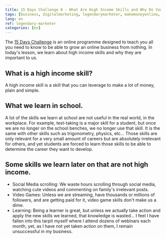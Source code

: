 ```yaml
---
title: 15 Days Challenge 8 - What Are High Income Skills and Why Do You Need Them
tags: [business, digitalmarketing, legendarymarketer, makemoneyonline, onlinebusiness, 15dayschallenge, highincomeskills]
lang: en
ref: legendary-marketer
categories: [en]
---
```

The [15 Days Challenge][1] is an online programme designed to teach you all you need to know to be able to grow an online business from nothing.
In today's lesson, we learn about high income skills and why they are important to us.

[1]: https://bit.ly/15daysonly "Start the 15 days challenge now"

## What is a high income skill?

A high income skill is a skill that you can leverage to make a lot of money, plain and simple.

## What we learn in school.

A lot of the skills we learn at school are not useful in the real world, in the workplace. For example, test-taking is a major skill for a student, but once we are no longer on the school benches, we no longer use that skill. It is the same with other skills such as trigonometry, physics, etc... Those skills are only relevant for a very small amount of careers but are absolutely irrelevant for others, and yet students are forced to learn those skills to be able to determine the career they want to develop.

## Some skills we learn later on that are not high income.

- Social Media scrolling: We waste hours scrolling through social media, watching cute videos and commenting on family's irrelevant posts.
- Video Games: Unless we are streaming, have thousands or millions of followers, and are getting paid for it, video game skills don't make us a dime.
- Learning: Being a learner is great, but unless we actually take action and apply the new skills we learned, that knowledge is wasted... I feel I have fallen into this tarpit myself where I attend dozens of webinars each month, yet, as I have not yet taken action on them, I remain unsuccessful in my business. 
